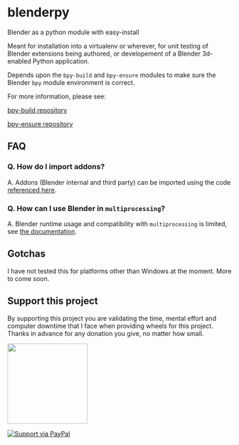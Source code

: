 # blenderpy
Blender as a python module with easy-install

Meant for installation into a virtualenv or wherever, for unit testing of Blender extensions being authored, or developement of a Blender 3d-enabled Python application.

Depends upon the `bpy-build` and `bpy-ensure` modules to make sure the Blender `bpy` module environment is correct.

For more information, please see:

[bpy-build repository](https://github.com/TylerGubala/bpy-build)

[bpy-ensure repository](https://github.com/TylerGubala/bpy-ensure)

## FAQ

### Q. How do I import addons?

A. Addons (Blender internal and third party) can be imported using the code [referenced here](https://github.com/TylerGubala/blenderpy/wiki/Caveat---Importing-Addons).

### Q. How can I use Blender in `multiprocessing`?

A. Blender runtime usage and compatibility with `multiprocessing` is limited, see [the documentation](https://github.com/TylerGubala/blenderpy/wiki/Caveat---Usage-with-multiprocessing).

## Gotchas

I have not tested this for platforms other than Windows at the moment. More to come soon.

## Support this project

By supporting this project you are validating the time, mental effort and computer downtime that I face when providing wheels for this project. Thanks in advance for any donation you give, no matter how small.

<a href="https://www.patreon.com/bePatron?u=3979551" data-patreon-widget-type="become-patron-button"><img src="https://cloakandmeeple.files.wordpress.com/2017/06/become_a_patron_button3x.png?w=610" width="180px"></a>

[![Support via PayPal](https://cdn.rawgit.com/twolfson/paypal-github-button/1.0.0/dist/button.svg)](https://www.paypal.me/tylergubala/)
